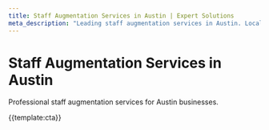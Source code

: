 ```yaml
---
title: Staff Augmentation Services in Austin | Expert Solutions
meta_description: "Leading staff augmentation services in Austin. Local expertise, proven results, competitive rates."
---
```


# Staff Augmentation Services in Austin

Professional staff augmentation services for Austin businesses.

{{template:cta}}
